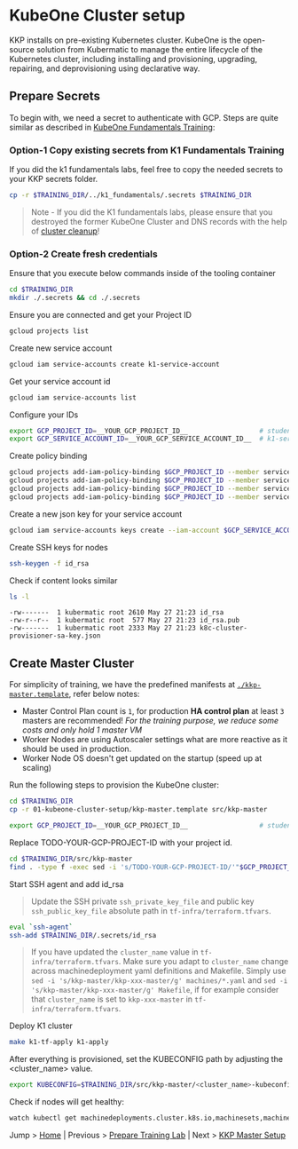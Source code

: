 # KubeOne Cluster setup

KKP installs on pre-existing Kubernetes cluster. KubeOne is the open-source solution from Kubermatic to manage the entire lifecycle of the Kubernetes cluster, including installing and provisioning, upgrading, repairing, and deprovisioning using declarative way.

## Prepare Secrets

To begin with, we need a secret to authenticate with GCP. Steps are quite similar as described in [KubeOne Fundamentals Training](../../k1_fundamentals):

### Option-1 Copy existing secrets from K1 Fundamentals Training

If you did the k1 fundamentals labs, feel free to copy the needed secrets to your KKP secrets folder.

``` bash
cp -r $TRAINING_DIR/../k1_fundamentals/.secrets $TRAINING_DIR
```

>Note - If you did the K1 fundamentals labs, please ensure that you destroyed the former KubeOne Cluster and DNS records with the help of [cluster cleanup](../../k1_fundamentals/99_cluster-cleanup-or-pause)!

### Option-2 Create fresh credentials

Ensure that you execute below commands inside of the tooling container
```bash
cd $TRAINING_DIR
mkdir ./.secrets && cd ./.secrets
```

Ensure you are connected and get your Project ID
```bash
gcloud projects list
```

Create new service account
```bash
gcloud iam service-accounts create k1-service-account
```

Get your service account id
```bash
gcloud iam service-accounts list
```

Configure your IDs
```bash
export GCP_PROJECT_ID=__YOUR_GCP_PROJECT_ID__                  # student-XX-xxxx
export GCP_SERVICE_ACCOUNT_ID=__YOUR_GCP_SERVICE_ACCOUNT_ID__  # k1-service-account@student-XX-xxxx.iam.gserviceaccount.com 
```

Create policy binding
```bash
gcloud projects add-iam-policy-binding $GCP_PROJECT_ID --member serviceAccount:$GCP_SERVICE_ACCOUNT_ID --role='roles/compute.admin'
gcloud projects add-iam-policy-binding $GCP_PROJECT_ID --member serviceAccount:$GCP_SERVICE_ACCOUNT_ID --role='roles/iam.serviceAccountUser' 
gcloud projects add-iam-policy-binding $GCP_PROJECT_ID --member serviceAccount:$GCP_SERVICE_ACCOUNT_ID --role='roles/viewer'
gcloud projects add-iam-policy-binding $GCP_PROJECT_ID --member serviceAccount:$GCP_SERVICE_ACCOUNT_ID --role='roles/storage.admin'
```

Create a new json key for your service account
```bash
gcloud iam service-accounts keys create --iam-account $GCP_SERVICE_ACCOUNT_ID k8c-cluster-provisioner-sa-key.json
```

Create SSH keys for nodes
```bash
ssh-keygen -f id_rsa
```

Check if content looks similar
```bash
ls -l
```

```text
-rw-------  1 kubermatic root 2610 May 27 21:23 id_rsa
-rw-r--r--  1 kubermatic root  577 May 27 21:23 id_rsa.pub
-rw-------  1 kubermatic root 2333 May 27 21:23 k8c-cluster-provisioner-sa-key.json
```

## Create Master Cluster

For simplicity of training, we have the predefined manifests at [`./kkp-master.template`](./kkp-master.template), refer below notes:

- Master Control Plan count is `1`, for production **HA control plan** at least `3` masters are recommended! *For the training purpose, we reduce some costs and only hold 1 master VM*
- Worker Nodes are using Autoscaler settings what are more reactive as it should be used in production.
- Worker Node OS doesn't get updated on the startup (speed up at scaling)

Run the following steps to provision the KubeOne cluster:

```bash
cd $TRAINING_DIR
cp -r 01-kubeone-cluster-setup/kkp-master.template src/kkp-master
```

```bash
export GCP_PROJECT_ID=__YOUR_GCP_PROJECT_ID__                  # student-XX-xxxx
```

Replace TODO-YOUR-GCP-PROJECT-ID with your project id. 
```bash
cd $TRAINING_DIR/src/kkp-master
find . -type f -exec sed -i 's/TODO-YOUR-GCP-PROJECT-ID/'"$GCP_PROJECT_ID"'/g' {} +
```

Start SSH agent and add id_rsa
>Update the SSH private `ssh_private_key_file` and public key `ssh_public_key_file` absolute path in `tf-infra/terraform.tfvars`. 
```bash
eval `ssh-agent`
ssh-add $TRAINING_DIR/.secrets/id_rsa
```

>If you have updated the `cluster_name` value in `tf-infra/terraform.tfvars`. Make sure you adapt to `cluster_name` change across machinedeployment yaml definitions and Makefile. Simply use `sed -i 's/kkp-master/kkp-xxx-master/g' machines/*.yaml` and `sed -i 's/kkp-master/kkp-xxx-master/g' Makefile`, if for example consider that `cluster_name` is set to `kkp-xxx-master` in `tf-infra/terraform.tfvars`. 

Deploy K1 cluster
```bash
make k1-tf-apply k1-apply
```

After everything is provisioned, set the KUBECONFIG path by adjusting the <cluster_name> value.
```bash
export KUBECONFIG=$TRAINING_DIR/src/kkp-master/<cluster_name>-kubeconfig
```
Check if nodes will get healthy:
```bash
watch kubectl get machinedeployments.cluster.k8s.io,machinesets,machine,nodes -A
```

Jump > [Home](../README.md) | Previous > [Prepare Training Lab](../00-prepare-training-lab/README.md) | Next > [KKP Master Setup](../02-kkp-master-setup/README.md)